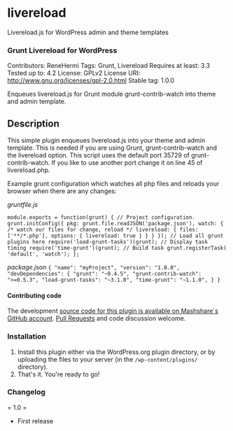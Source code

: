 # livereload
Livereload.js for WordPress admin and theme templates

### Grunt Livereload for WordPress
Contributors: ReneHermi
Tags: Grunt, Livereload
Requires at least: 3.3
Tested up to: 4.2
License: GPLv2
License URI: http://www.gnu.org/licenses/gpl-2.0.html
Stable tag: 1.0.0

Enqueues livereload.js for Grunt module grunt-contrib-watch into theme and admin template.

## Description

This simple plugin enqueues livereload.js into your theme and admin template. This is needed if you are using Grunt, grunt-contrib-watch and the livereload option.
This script uses the default port 35729 of grunt-contrib-watch. If you like to use another port change it on line 45 of livereload.php.

Example grunt configuration which watches all php files and reloads your browser when there are any changes:

*gruntfile.js*

`module.exports = function(grunt) {
    // Project configuration.
    grunt.initConfig({
        pkg: grunt.file.readJSON('package.json'),
        watch: {
              /* watch our files for change, reload */
              livereload: {
                files: ['**/*.php'],
                options: {
                  livereload: true
                }
              }
        }
    });
    // Load all grunt plugins here
    require('load-grunt-tasks')(grunt);
    // Display task timing
    require('time-grunt')(grunt);
    // Build task
    grunt.registerTask( 'default', 'watch');
};`

*package.json*
`{
  "name": "myProject",
  "version": "1.0.0",
  "devDependencies": {
    "grunt": "~0.4.5",
    "grunt-contrib-watch": ">=0.5.3",
    "load-grunt-tasks": "~3.1.0",
    "time-grunt": "~1.1.0",
  }
}`

#### Contributing code

The development [source code for this plugin is available on Mashshare´s GitHub account](https://github.com/mashshare/wordpress). [Pull Requests](https://github.com/facebook/wordpress/pulls) and code discussion welcome.

### Installation

1. Install this plugin either via the WordPress.org plugin directory, or by uploading the files to your server (in the `/wp-content/plugins/` directory).
1. That's it. You're ready to go!


### Changelog

= 1.0 =

* First release

